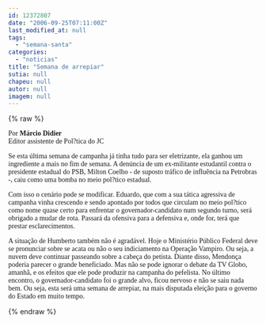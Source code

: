 ```yaml
---
id: 12372807
date: "2006-09-25T07:11:00Z"
last_modified_at: null
tags:
  - "semana-santa"
categories:
  - "noticias"
title: "Semana de arrepiar"
sutia: null
chapeu: null
autor: null
imagem: null
---
```

{% raw %}
<p><P><FONT face=Verdana>Por <STRONG>Márcio Didier</STRONG><BR>Editor assistente de Pol?tica do JC</FONT></P></p>
<p><P><FONT face=Verdana>Se esta última semana de campanha já tinha tudo para ser eletrizante, ela ganhou um ingrediente a mais no fim de semana. A denúncia de um ex-militante estudantil contra o presidente estadual do PSB, Milton Coelho - de suposto tráfico de influência na Petrobras -, caiu como uma bomba no meio pol?tico estadual. </FONT></P></p>
<p><P><FONT face=Verdana>Com isso o cenário pode se modificar. Eduardo, que com a sua tática agressiva de campanha vinha crescendo e sendo apontado por todos que circulam no meio pol?tico como nome quase certo para enfrentar o governador-candidato num segundo turno, será obrigado a mudar de rota. Passará da ofensiva para a defensiva e, onde for, terá que prestar esclarecimentos. </FONT></P></p>
<p><P><FONT face=Verdana>A situação de Humberto também não é agradável. Hoje o Ministério Público Federal deve se pronunciar sobre se acata ou não o seu indiciamento na Operação Vampiro. Ou seja, a nuvem deve continuar passeando sobre a cabeça do petista. Diante disso, Mendonça poderia parecer o grande beneficiado. Mas não se pode ignorar o debate da TV Globo, amanhã, e os efeitos que ele pode produzir na campanha do pefelista. No último encontro, o governador-candidato foi o grande alvo, ficou nervoso e não se saiu nada bem. Ou seja, esta será uma semana de arrepiar, na mais disputada eleição para o governo do Estado em muito tempo.</FONT></P> </p>
{% endraw %}